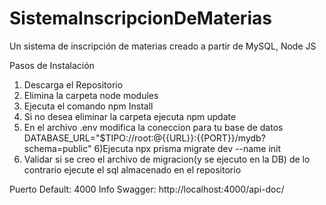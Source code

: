 # SistemaInscripcionDeMaterias
Un sistema de inscripción de materias creado a partir de MySQL, Node JS

Pasos de Instalación

1) Descarga el Repositorio
2) Elimina la carpeta node modules 
3) Ejecuta el comando npm Install
4) Si no desea eliminar la carpeta ejecuta npm update
5) En el archivo .env modifica la coneccion para tu base de datos 
DATABASE_URL="$TIPO://root:@{{URL}}:{{PORT}}/mydb?schema=public"
6)Ejecuta npx prisma migrate dev --name init
7) Validar si se creo el archivo de migracion(y se ejecuto en la DB) de lo contrario ejecute el sql almacenado en el repositorio

Puerto Default: 4000
Info Swagger: http://localhost:4000/api-doc/ 
